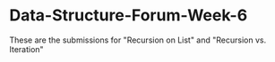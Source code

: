 # Data-Structure-Forum-Week-6

These are the submissions for "Recursion on List" and "Recursion vs. Iteration"
